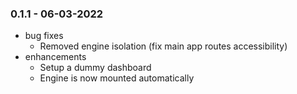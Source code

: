 ### 0.1.1 - 06-03-2022

* bug fixes
  * Removed engine isolation (fix main app routes accessibility)
* enhancements
  * Setup a dummy dashboard
  * Engine is now mounted automatically
